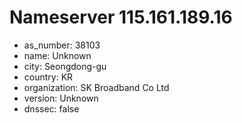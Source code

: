 # Nameserver 115.161.189.16

* as_number: 38103
* name: Unknown
* city: Seongdong-gu
* country: KR
* organization: SK Broadband Co Ltd
* version: Unknown
* dnssec: false
